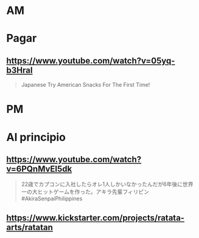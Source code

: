 # AM
# Pagar

## https://www.youtube.com/watch?v=05yq-b3HraI

> Japanese Try American Snacks For The First Time! 

# PM
# Al principio

## https://www.youtube.com/watch?v=6PQnMvEI5dk

> 22歳でカプコンに入社したらオレ1人しかいなかったんだが6年後に世界一の大ヒットゲームを作った。アキラ先輩フィリピン#AkiraSenpaiPhilippines

## https://www.kickstarter.com/projects/ratata-arts/ratatan
